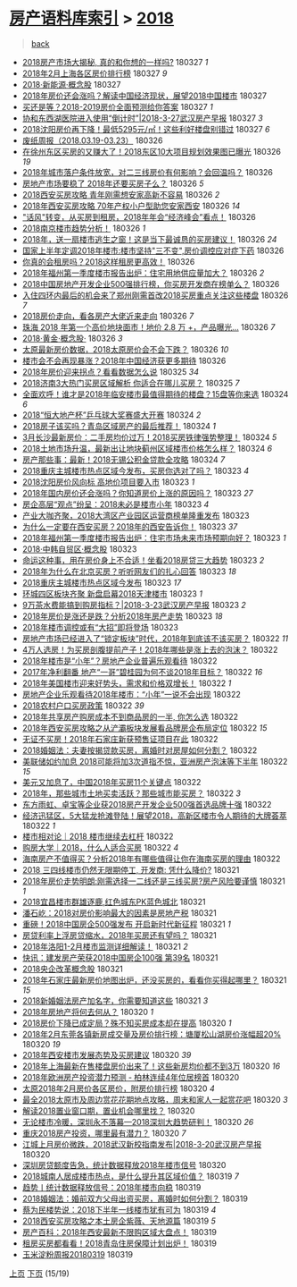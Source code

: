 [房产语料库索引](../../README.md)  > [2018](2018.md)
====
> [back](../README.md)

- [2018房产市场大揭秘, 真的和你想的一样吗?](http://jkwz.applinzi.com/ittc/7085100037833229328.html#2018%E6%88%BF%E4%BA%A7%E5%B8%82%E5%9C%BA%E5%A4%A7%E6%8F%AD%E7%A7%98%2C+%E7%9C%9F%E7%9A%84%E5%92%8C%E4%BD%A0%E6%83%B3%E7%9A%84%E4%B8%80%E6%A0%B7%E5%90%97%3F) 180327 *1* 
- [2018年2月上海各区房价排行榜](http://jkwz.applinzi.com/ittc/7085095012964762640.html#2018%E5%B9%B42%E6%9C%88%E4%B8%8A%E6%B5%B7%E5%90%84%E5%8C%BA%E6%88%BF%E4%BB%B7%E6%8E%92%E8%A1%8C%E6%A6%9C) 180327 *9* 
- [2018·新能源·概念股](http://jkwz.applinzi.com/ittc/7085090883425010694.html#2018%C2%B7%E6%96%B0%E8%83%BD%E6%BA%90%C2%B7%E6%A6%82%E5%BF%B5%E8%82%A1) 180327  
- [2018年房价还会涨吗？解读中国经济现状，展望2018中国楼市](http://jkwz.applinzi.com/ittc/7085084973659063307.html#2018%E5%B9%B4%E6%88%BF%E4%BB%B7%E8%BF%98%E4%BC%9A%E6%B6%A8%E5%90%97%EF%BC%9F%E8%A7%A3%E8%AF%BB%E4%B8%AD%E5%9B%BD%E7%BB%8F%E6%B5%8E%E7%8E%B0%E7%8A%B6%EF%BC%8C%E5%B1%95%E6%9C%9B2018%E4%B8%AD%E5%9B%BD%E6%A5%BC%E5%B8%82) 180327  
- [买还是等？2018-2019房价全面预测给你答案](http://jkwz.applinzi.com/ittc/7084747399073629190.html#%E4%B9%B0%E8%BF%98%E6%98%AF%E7%AD%89%EF%BC%9F2018-2019%E6%88%BF%E4%BB%B7%E5%85%A8%E9%9D%A2%E9%A2%84%E6%B5%8B%E7%BB%99%E4%BD%A0%E7%AD%94%E6%A1%88) 180327 *1* 
- [协和东西湖医院进入使用“倒计时”|2018-3-27武汉房产早报](http://jkwz.applinzi.com/ittc/7085064180615087114.html#%E5%8D%8F%E5%92%8C%E4%B8%9C%E8%A5%BF%E6%B9%96%E5%8C%BB%E9%99%A2%E8%BF%9B%E5%85%A5%E4%BD%BF%E7%94%A8%E2%80%9C%E5%80%92%E8%AE%A1%E6%97%B6%E2%80%9D%7C2018-3-27%E6%AD%A6%E6%B1%89%E6%88%BF%E4%BA%A7%E6%97%A9%E6%8A%A5) 180327 *3* 
- [2018沈阳房价再下降！最低5295元/㎡！这些利好楼盘别错过](http://jkwz.applinzi.com/ittc/7085055415828349963.html#2018%E6%B2%88%E9%98%B3%E6%88%BF%E4%BB%B7%E5%86%8D%E4%B8%8B%E9%99%8D%EF%BC%81%E6%9C%80%E4%BD%8E5295%E5%85%83%2F%E3%8E%A1%EF%BC%81%E8%BF%99%E4%BA%9B%E5%88%A9%E5%A5%BD%E6%A5%BC%E7%9B%98%E5%88%AB%E9%94%99%E8%BF%87) 180327 *6* 
- [废纸周报（2018.03.19-03.23）](http://jkwz.applinzi.com/ittc/7084931700222329863.html#%E5%BA%9F%E7%BA%B8%E5%91%A8%E6%8A%A5%EF%BC%882018.03.19-03.23%EF%BC%89) 180326  
- [在徐州东区买房的又赚大了！2018东区10大项目规划效果图已曝光](http://jkwz.applinzi.com/ittc/7084866935655498768.html#%E5%9C%A8%E5%BE%90%E5%B7%9E%E4%B8%9C%E5%8C%BA%E4%B9%B0%E6%88%BF%E7%9A%84%E5%8F%88%E8%B5%9A%E5%A4%A7%E4%BA%86%EF%BC%812018%E4%B8%9C%E5%8C%BA10%E5%A4%A7%E9%A1%B9%E7%9B%AE%E8%A7%84%E5%88%92%E6%95%88%E6%9E%9C%E5%9B%BE%E5%B7%B2%E6%9B%9D%E5%85%89) 180326 *19* 
- [2018年城市落户条件放宽，对二三线房价有何影响？会回温吗？](http://jkwz.applinzi.com/ittc/7084832408056890375.html#2018%E5%B9%B4%E5%9F%8E%E5%B8%82%E8%90%BD%E6%88%B7%E6%9D%A1%E4%BB%B6%E6%94%BE%E5%AE%BD%EF%BC%8C%E5%AF%B9%E4%BA%8C%E4%B8%89%E7%BA%BF%E6%88%BF%E4%BB%B7%E6%9C%89%E4%BD%95%E5%BD%B1%E5%93%8D%EF%BC%9F%E4%BC%9A%E5%9B%9E%E6%B8%A9%E5%90%97%EF%BC%9F) 180326  
- [房地产市场要稳了 2018年还要买房子么？](http://jkwz.applinzi.com/ittc/7084841181701997575.html#%E6%88%BF%E5%9C%B0%E4%BA%A7%E5%B8%82%E5%9C%BA%E8%A6%81%E7%A8%B3%E4%BA%86+2018%E5%B9%B4%E8%BF%98%E8%A6%81%E4%B9%B0%E6%88%BF%E5%AD%90%E4%B9%88%EF%BC%9F) 180326 *5* 
- [2018西安买房攻略 青年刚需想安家高新不容易](http://jkwz.applinzi.com/ittc/7084840736359187462.html#2018%E8%A5%BF%E5%AE%89%E4%B9%B0%E6%88%BF%E6%94%BB%E7%95%A5+%E9%9D%92%E5%B9%B4%E5%88%9A%E9%9C%80%E6%83%B3%E5%AE%89%E5%AE%B6%E9%AB%98%E6%96%B0%E4%B8%8D%E5%AE%B9%E6%98%93) 180326 *2* 
- [2018年西安买房攻略 70年产权小户型助您安家西安](http://jkwz.applinzi.com/ittc/7084837992848163850.html#2018%E5%B9%B4%E8%A5%BF%E5%AE%89%E4%B9%B0%E6%88%BF%E6%94%BB%E7%95%A5+70%E5%B9%B4%E4%BA%A7%E6%9D%83%E5%B0%8F%E6%88%B7%E5%9E%8B%E5%8A%A9%E6%82%A8%E5%AE%89%E5%AE%B6%E8%A5%BF%E5%AE%89) 180326 *14* 
- [&quot;话风&quot;转变，从买房到租房，2018年年会“经济峰会”看点！](http://jkwz.applinzi.com/ittc/7084834500603544583.html#%26quot%3B%E8%AF%9D%E9%A3%8E%26quot%3B%E8%BD%AC%E5%8F%98%EF%BC%8C%E4%BB%8E%E4%B9%B0%E6%88%BF%E5%88%B0%E7%A7%9F%E6%88%BF%EF%BC%8C2018%E5%B9%B4%E5%B9%B4%E4%BC%9A%E2%80%9C%E7%BB%8F%E6%B5%8E%E5%B3%B0%E4%BC%9A%E2%80%9D%E7%9C%8B%E7%82%B9%EF%BC%81) 180326  
- [2018南京楼市趋势分析！](http://jkwz.applinzi.com/ittc/7084833790679843856.html#2018%E5%8D%97%E4%BA%AC%E6%A5%BC%E5%B8%82%E8%B6%8B%E5%8A%BF%E5%88%86%E6%9E%90%EF%BC%81) 180326 *1* 
- [2018年，送一扇楼市逃生之窗！这是当下最诚恳的买房建议！](http://jkwz.applinzi.com/ittc/7084828099625878538.html#2018%E5%B9%B4%EF%BC%8C%E9%80%81%E4%B8%80%E6%89%87%E6%A5%BC%E5%B8%82%E9%80%83%E7%94%9F%E4%B9%8B%E7%AA%97%EF%BC%81%E8%BF%99%E6%98%AF%E5%BD%93%E4%B8%8B%E6%9C%80%E8%AF%9A%E6%81%B3%E7%9A%84%E4%B9%B0%E6%88%BF%E5%BB%BA%E8%AE%AE%EF%BC%81) 180326 *24* 
- [国家上半年定调2018年楼市:楼市坚持&quot;三不变&quot;,房价调控应对症下药](http://jkwz.applinzi.com/ittc/7084783233403454480.html#%E5%9B%BD%E5%AE%B6%E4%B8%8A%E5%8D%8A%E5%B9%B4%E5%AE%9A%E8%B0%832018%E5%B9%B4%E6%A5%BC%E5%B8%82%3A%E6%A5%BC%E5%B8%82%E5%9D%9A%E6%8C%81%26quot%3B%E4%B8%89%E4%B8%8D%E5%8F%98%26quot%3B%2C%E6%88%BF%E4%BB%B7%E8%B0%83%E6%8E%A7%E5%BA%94%E5%AF%B9%E7%97%87%E4%B8%8B%E8%8D%AF) 180326  
- [你真的会租房吗？2018这样租房更高效！](http://jkwz.applinzi.com/ittc/7084768581411931142.html#%E4%BD%A0%E7%9C%9F%E7%9A%84%E4%BC%9A%E7%A7%9F%E6%88%BF%E5%90%97%EF%BC%9F2018%E8%BF%99%E6%A0%B7%E7%A7%9F%E6%88%BF%E6%9B%B4%E9%AB%98%E6%95%88%EF%BC%81) 180326  
- [2018年福州第一季度楼市报告出炉：住宅用地供应量加大？](http://jkwz.applinzi.com/ittc/7084790285974635526.html#2018%E5%B9%B4%E7%A6%8F%E5%B7%9E%E7%AC%AC%E4%B8%80%E5%AD%A3%E5%BA%A6%E6%A5%BC%E5%B8%82%E6%8A%A5%E5%91%8A%E5%87%BA%E7%82%89%EF%BC%9A%E4%BD%8F%E5%AE%85%E7%94%A8%E5%9C%B0%E4%BE%9B%E5%BA%94%E9%87%8F%E5%8A%A0%E5%A4%A7%EF%BC%9F) 180326 *2* 
- [2018中国房地产开发企业500强排行榜，你买房开发商在榜单么？](http://jkwz.applinzi.com/ittc/7084789229152633866.html#2018%E4%B8%AD%E5%9B%BD%E6%88%BF%E5%9C%B0%E4%BA%A7%E5%BC%80%E5%8F%91%E4%BC%81%E4%B8%9A500%E5%BC%BA%E6%8E%92%E8%A1%8C%E6%A6%9C%EF%BC%8C%E4%BD%A0%E4%B9%B0%E6%88%BF%E5%BC%80%E5%8F%91%E5%95%86%E5%9C%A8%E6%A6%9C%E5%8D%95%E4%B9%88%EF%BC%9F) 180326  
- [入住四环内最后的机会来了郑州刚需首改2018买房重点关注这些楼盘](http://jkwz.applinzi.com/ittc/7084743590771426314.html#%E5%85%A5%E4%BD%8F%E5%9B%9B%E7%8E%AF%E5%86%85%E6%9C%80%E5%90%8E%E7%9A%84%E6%9C%BA%E4%BC%9A%E6%9D%A5%E4%BA%86%E9%83%91%E5%B7%9E%E5%88%9A%E9%9C%80%E9%A6%96%E6%94%B92018%E4%B9%B0%E6%88%BF%E9%87%8D%E7%82%B9%E5%85%B3%E6%B3%A8%E8%BF%99%E4%BA%9B%E6%A5%BC%E7%9B%98) 180326 *7* 
- [2018房价走向，看各房产大佬近来走向](http://jkwz.applinzi.com/ittc/7084737162056827910.html#2018%E6%88%BF%E4%BB%B7%E8%B5%B0%E5%90%91%EF%BC%8C%E7%9C%8B%E5%90%84%E6%88%BF%E4%BA%A7%E5%A4%A7%E4%BD%AC%E8%BF%91%E6%9D%A5%E8%B5%B0%E5%90%91) 180326 *7* 
- [珠海 2018 年第一个高价地块面市！地价 2.8 万 +，产品曝光…](http://jkwz.applinzi.com/ittc/7084719588967449616.html#%E7%8F%A0%E6%B5%B7+2018+%E5%B9%B4%E7%AC%AC%E4%B8%80%E4%B8%AA%E9%AB%98%E4%BB%B7%E5%9C%B0%E5%9D%97%E9%9D%A2%E5%B8%82%EF%BC%81%E5%9C%B0%E4%BB%B7+2.8+%E4%B8%87+%2B%EF%BC%8C%E4%BA%A7%E5%93%81%E6%9B%9D%E5%85%89%E2%80%A6) 180326 *7* 
- [2018·黄金·概念股·](http://jkwz.applinzi.com/ittc/7084707120908076048.html#2018%C2%B7%E9%BB%84%E9%87%91%C2%B7%E6%A6%82%E5%BF%B5%E8%82%A1%C2%B7) 180326 *3* 
- [太原最新房价数据，2018太原房价会不会下跌？](http://jkwz.applinzi.com/ittc/7084701502327489542.html#%E5%A4%AA%E5%8E%9F%E6%9C%80%E6%96%B0%E6%88%BF%E4%BB%B7%E6%95%B0%E6%8D%AE%EF%BC%8C2018%E5%A4%AA%E5%8E%9F%E6%88%BF%E4%BB%B7%E4%BC%9A%E4%B8%8D%E4%BC%9A%E4%B8%8B%E8%B7%8C%EF%BC%9F) 180326 *10* 
- [楼市会不会再现暴涨？2018年中国经济获更多期待](http://jkwz.applinzi.com/ittc/7084695630356415505.html#%E6%A5%BC%E5%B8%82%E4%BC%9A%E4%B8%8D%E4%BC%9A%E5%86%8D%E7%8E%B0%E6%9A%B4%E6%B6%A8%EF%BC%9F2018%E5%B9%B4%E4%B8%AD%E5%9B%BD%E7%BB%8F%E6%B5%8E%E8%8E%B7%E6%9B%B4%E5%A4%9A%E6%9C%9F%E5%BE%85) 180326  
- [2018年房价迎来拐点？看看数据怎么说](http://jkwz.applinzi.com/ittc/7084548633339102225.html#2018%E5%B9%B4%E6%88%BF%E4%BB%B7%E8%BF%8E%E6%9D%A5%E6%8B%90%E7%82%B9%EF%BC%9F%E7%9C%8B%E7%9C%8B%E6%95%B0%E6%8D%AE%E6%80%8E%E4%B9%88%E8%AF%B4) 180325 *34* 
- [2018济南3大热门买房区域解析 你适合在哪儿买房？](http://jkwz.applinzi.com/ittc/7084360272477422598.html#2018%E6%B5%8E%E5%8D%973%E5%A4%A7%E7%83%AD%E9%97%A8%E4%B9%B0%E6%88%BF%E5%8C%BA%E5%9F%9F%E8%A7%A3%E6%9E%90+%E4%BD%A0%E9%80%82%E5%90%88%E5%9C%A8%E5%93%AA%E5%84%BF%E4%B9%B0%E6%88%BF%EF%BC%9F) 180325 *7* 
- [全面欢呼！谁才是2018年临安楼市最值得期待的楼盘？15盘等你来选](http://jkwz.applinzi.com/ittc/7084183325168370695.html#%E5%85%A8%E9%9D%A2%E6%AC%A2%E5%91%BC%EF%BC%81%E8%B0%81%E6%89%8D%E6%98%AF2018%E5%B9%B4%E4%B8%B4%E5%AE%89%E6%A5%BC%E5%B8%82%E6%9C%80%E5%80%BC%E5%BE%97%E6%9C%9F%E5%BE%85%E7%9A%84%E6%A5%BC%E7%9B%98%EF%BC%9F15%E7%9B%98%E7%AD%89%E4%BD%A0%E6%9D%A5%E9%80%89) 180324 *6* 
- [2018“恒大地产杯”乒乓球大奖赛盛大开赛](http://jkwz.applinzi.com/ittc/7084015863609164811.html#2018%E2%80%9C%E6%81%92%E5%A4%A7%E5%9C%B0%E4%BA%A7%E6%9D%AF%E2%80%9D%E4%B9%92%E4%B9%93%E7%90%83%E5%A4%A7%E5%A5%96%E8%B5%9B%E7%9B%9B%E5%A4%A7%E5%BC%80%E8%B5%9B) 180324 *2* 
- [2018房子该买吗？青岛区域房产的最后推荐！](http://jkwz.applinzi.com/ittc/7083996591889581072.html#2018%E6%88%BF%E5%AD%90%E8%AF%A5%E4%B9%B0%E5%90%97%EF%BC%9F%E9%9D%92%E5%B2%9B%E5%8C%BA%E5%9F%9F%E6%88%BF%E4%BA%A7%E7%9A%84%E6%9C%80%E5%90%8E%E6%8E%A8%E8%8D%90%EF%BC%81) 180324 *1* 
- [3月长沙最新房价：二手房均价过万！2018买房铁律强势整理！](http://jkwz.applinzi.com/ittc/7083715793349248017.html#3%E6%9C%88%E9%95%BF%E6%B2%99%E6%9C%80%E6%96%B0%E6%88%BF%E4%BB%B7%EF%BC%9A%E4%BA%8C%E6%89%8B%E6%88%BF%E5%9D%87%E4%BB%B7%E8%BF%87%E4%B8%87%EF%BC%812018%E4%B9%B0%E6%88%BF%E9%93%81%E5%BE%8B%E5%BC%BA%E5%8A%BF%E6%95%B4%E7%90%86%EF%BC%81) 180324 *5* 
- [2018土地市场升温，最新出让地块蓟州区域楼市价格怎么样？](http://jkwz.applinzi.com/ittc/7083960958374642694.html#2018%E5%9C%9F%E5%9C%B0%E5%B8%82%E5%9C%BA%E5%8D%87%E6%B8%A9%EF%BC%8C%E6%9C%80%E6%96%B0%E5%87%BA%E8%AE%A9%E5%9C%B0%E5%9D%97%E8%93%9F%E5%B7%9E%E5%8C%BA%E5%9F%9F%E6%A5%BC%E5%B8%82%E4%BB%B7%E6%A0%BC%E6%80%8E%E4%B9%88%E6%A0%B7%EF%BC%9F) 180324 *6* 
- [房产那些事：最新！2018无锡公积金贷款全攻略](http://jkwz.applinzi.com/ittc/7083955876518167558.html#%E6%88%BF%E4%BA%A7%E9%82%A3%E4%BA%9B%E4%BA%8B%EF%BC%9A%E6%9C%80%E6%96%B0%EF%BC%812018%E6%97%A0%E9%94%A1%E5%85%AC%E7%A7%AF%E9%87%91%E8%B4%B7%E6%AC%BE%E5%85%A8%E6%94%BB%E7%95%A5) 180324 *7* 
- [2018重庆主城楼市热点区域今发布，买房你选对了吗？](http://jkwz.applinzi.com/ittc/7083713035829249040.html#2018%E9%87%8D%E5%BA%86%E4%B8%BB%E5%9F%8E%E6%A5%BC%E5%B8%82%E7%83%AD%E7%82%B9%E5%8C%BA%E5%9F%9F%E4%BB%8A%E5%8F%91%E5%B8%83%EF%BC%8C%E4%B9%B0%E6%88%BF%E4%BD%A0%E9%80%89%E5%AF%B9%E4%BA%86%E5%90%97%EF%BC%9F) 180323 *4* 
- [2018沈阳房价风向标 高地价项目要入市](http://jkwz.applinzi.com/ittc/7083699364927374346.html#2018%E6%B2%88%E9%98%B3%E6%88%BF%E4%BB%B7%E9%A3%8E%E5%90%91%E6%A0%87+%E9%AB%98%E5%9C%B0%E4%BB%B7%E9%A1%B9%E7%9B%AE%E8%A6%81%E5%85%A5%E5%B8%82) 180323 *1* 
- [2018年国内房价还会涨吗？你知道房价上涨的原因吗？](http://jkwz.applinzi.com/ittc/7083695604964525073.html#2018%E5%B9%B4%E5%9B%BD%E5%86%85%E6%88%BF%E4%BB%B7%E8%BF%98%E4%BC%9A%E6%B6%A8%E5%90%97%EF%BC%9F%E4%BD%A0%E7%9F%A5%E9%81%93%E6%88%BF%E4%BB%B7%E4%B8%8A%E6%B6%A8%E7%9A%84%E5%8E%9F%E5%9B%A0%E5%90%97%EF%BC%9F) 180323 *27* 
- [房企高层“观点”纷呈：2018未必是楼市小年](http://jkwz.applinzi.com/ittc/7083684033949336593.html#%E6%88%BF%E4%BC%81%E9%AB%98%E5%B1%82%E2%80%9C%E8%A7%82%E7%82%B9%E2%80%9D%E7%BA%B7%E5%91%88%EF%BC%9A2018%E6%9C%AA%E5%BF%85%E6%98%AF%E6%A5%BC%E5%B8%82%E5%B0%8F%E5%B9%B4) 180323 *4* 
- [产业大咖齐聚，2018大湾区产业园区运营商榜单隆重发布](http://jkwz.applinzi.com/ittc/7083680822093939722.html#%E4%BA%A7%E4%B8%9A%E5%A4%A7%E5%92%96%E9%BD%90%E8%81%9A%EF%BC%8C2018%E5%A4%A7%E6%B9%BE%E5%8C%BA%E4%BA%A7%E4%B8%9A%E5%9B%AD%E5%8C%BA%E8%BF%90%E8%90%A5%E5%95%86%E6%A6%9C%E5%8D%95%E9%9A%86%E9%87%8D%E5%8F%91%E5%B8%83) 180323  
- [为什么一定要在西安买房？2018年的西安告诉你！](http://jkwz.applinzi.com/ittc/7083678942777312266.html#%E4%B8%BA%E4%BB%80%E4%B9%88%E4%B8%80%E5%AE%9A%E8%A6%81%E5%9C%A8%E8%A5%BF%E5%AE%89%E4%B9%B0%E6%88%BF%EF%BC%9F2018%E5%B9%B4%E7%9A%84%E8%A5%BF%E5%AE%89%E5%91%8A%E8%AF%89%E4%BD%A0%EF%BC%81) 180323 *37* 
- [2018年福州第一季度楼市报告出炉：住宅市场未来市场预期向好？](http://jkwz.applinzi.com/ittc/7083652940026086417.html#2018%E5%B9%B4%E7%A6%8F%E5%B7%9E%E7%AC%AC%E4%B8%80%E5%AD%A3%E5%BA%A6%E6%A5%BC%E5%B8%82%E6%8A%A5%E5%91%8A%E5%87%BA%E7%82%89%EF%BC%9A%E4%BD%8F%E5%AE%85%E5%B8%82%E5%9C%BA%E6%9C%AA%E6%9D%A5%E5%B8%82%E5%9C%BA%E9%A2%84%E6%9C%9F%E5%90%91%E5%A5%BD%EF%BC%9F) 180323 *1* 
- [2018·中韩自贸区·概念股](http://jkwz.applinzi.com/ittc/7083639422639932433.html#2018%C2%B7%E4%B8%AD%E9%9F%A9%E8%87%AA%E8%B4%B8%E5%8C%BA%C2%B7%E6%A6%82%E5%BF%B5%E8%82%A1) 180323  
- [命运这种事，用在房价身上不合适！坐看2018房贷三大趋势](http://jkwz.applinzi.com/ittc/7083634218485941258.html#%E5%91%BD%E8%BF%90%E8%BF%99%E7%A7%8D%E4%BA%8B%EF%BC%8C%E7%94%A8%E5%9C%A8%E6%88%BF%E4%BB%B7%E8%BA%AB%E4%B8%8A%E4%B8%8D%E5%90%88%E9%80%82%EF%BC%81%E5%9D%90%E7%9C%8B2018%E6%88%BF%E8%B4%B7%E4%B8%89%E5%A4%A7%E8%B6%8B%E5%8A%BF) 180323 *2* 
- [2018年为什么在北京买房？听听网友们的扎心回答](http://jkwz.applinzi.com/ittc/7083628139622433802.html#2018%E5%B9%B4%E4%B8%BA%E4%BB%80%E4%B9%88%E5%9C%A8%E5%8C%97%E4%BA%AC%E4%B9%B0%E6%88%BF%EF%BC%9F%E5%90%AC%E5%90%AC%E7%BD%91%E5%8F%8B%E4%BB%AC%E7%9A%84%E6%89%8E%E5%BF%83%E5%9B%9E%E7%AD%94) 180323 *18* 
- [2018重庆主城楼市热点区域今发布](http://jkwz.applinzi.com/ittc/7083596803067085841.html#2018%E9%87%8D%E5%BA%86%E4%B8%BB%E5%9F%8E%E6%A5%BC%E5%B8%82%E7%83%AD%E7%82%B9%E5%8C%BA%E5%9F%9F%E4%BB%8A%E5%8F%91%E5%B8%83) 180323 *17* 
- [环城四区板块齐聚 新盘启幕2018天津楼市](http://jkwz.applinzi.com/ittc/7083582167777281031.html#%E7%8E%AF%E5%9F%8E%E5%9B%9B%E5%8C%BA%E6%9D%BF%E5%9D%97%E9%BD%90%E8%81%9A+%E6%96%B0%E7%9B%98%E5%90%AF%E5%B9%952018%E5%A4%A9%E6%B4%A5%E6%A5%BC%E5%B8%82) 180323 *1* 
- [9万茶水费能搞到购房指标？|2018-3-23武汉房产早报](http://jkwz.applinzi.com/ittc/7083581524975027207.html#9%E4%B8%87%E8%8C%B6%E6%B0%B4%E8%B4%B9%E8%83%BD%E6%90%9E%E5%88%B0%E8%B4%AD%E6%88%BF%E6%8C%87%E6%A0%87%EF%BC%9F%7C2018-3-23%E6%AD%A6%E6%B1%89%E6%88%BF%E4%BA%A7%E6%97%A9%E6%8A%A5) 180323 *2* 
- [2018年房价是涨还是跌？分析2018年房产走势](http://jkwz.applinzi.com/ittc/7083438263941727249.html#2018%E5%B9%B4%E6%88%BF%E4%BB%B7%E6%98%AF%E6%B6%A8%E8%BF%98%E6%98%AF%E8%B7%8C%EF%BC%9F%E5%88%86%E6%9E%902018%E5%B9%B4%E6%88%BF%E4%BA%A7%E8%B5%B0%E5%8A%BF) 180323 *18* 
- [2018年楼市调控或有“大招”即将登场](http://jkwz.applinzi.com/ittc/7083467080773141521.html#2018%E5%B9%B4%E6%A5%BC%E5%B8%82%E8%B0%83%E6%8E%A7%E6%88%96%E6%9C%89%E2%80%9C%E5%A4%A7%E6%8B%9B%E2%80%9D%E5%8D%B3%E5%B0%86%E7%99%BB%E5%9C%BA) 180323  
- [房地产市场已经进入了“锁定板块”时代，2018年到底该不该买房？](http://jkwz.applinzi.com/ittc/7083429880677270544.html#%E6%88%BF%E5%9C%B0%E4%BA%A7%E5%B8%82%E5%9C%BA%E5%B7%B2%E7%BB%8F%E8%BF%9B%E5%85%A5%E4%BA%86%E2%80%9C%E9%94%81%E5%AE%9A%E6%9D%BF%E5%9D%97%E2%80%9D%E6%97%B6%E4%BB%A3%EF%BC%8C2018%E5%B9%B4%E5%88%B0%E5%BA%95%E8%AF%A5%E4%B8%8D%E8%AF%A5%E4%B9%B0%E6%88%BF%EF%BC%9F) 180322 *11* 
- [4万人选房！为买房剖腹提前产子！2018年哪些是涨上去的泡沫？](http://jkwz.applinzi.com/ittc/7083422985606398992.html#4%E4%B8%87%E4%BA%BA%E9%80%89%E6%88%BF%EF%BC%81%E4%B8%BA%E4%B9%B0%E6%88%BF%E5%89%96%E8%85%B9%E6%8F%90%E5%89%8D%E4%BA%A7%E5%AD%90%EF%BC%812018%E5%B9%B4%E5%93%AA%E4%BA%9B%E6%98%AF%E6%B6%A8%E4%B8%8A%E5%8E%BB%E7%9A%84%E6%B3%A1%E6%B2%AB%EF%BC%9F) 180322  
- [2018年楼市是“小年”？房地产企业普遍乐观看待](http://jkwz.applinzi.com/ittc/7083416629583283206.html#2018%E5%B9%B4%E6%A5%BC%E5%B8%82%E6%98%AF%E2%80%9C%E5%B0%8F%E5%B9%B4%E2%80%9D%EF%BC%9F%E6%88%BF%E5%9C%B0%E4%BA%A7%E4%BC%81%E4%B8%9A%E6%99%AE%E9%81%8D%E4%B9%90%E8%A7%82%E7%9C%8B%E5%BE%85) 180322  
- [2017年净利翻番  地产“一哥”碧桂园为何不谈2018年目标？](http://jkwz.applinzi.com/ittc/7083389633490846737.html#2017%E5%B9%B4%E5%87%80%E5%88%A9%E7%BF%BB%E7%95%AA++%E5%9C%B0%E4%BA%A7%E2%80%9C%E4%B8%80%E5%93%A5%E2%80%9D%E7%A2%A7%E6%A1%82%E5%9B%AD%E4%B8%BA%E4%BD%95%E4%B8%8D%E8%B0%882018%E5%B9%B4%E7%9B%AE%E6%A0%87%EF%BC%9F) 180322 *16* 
- [2018年美国楼市迎来好势头，需求和价格双增长！](http://jkwz.applinzi.com/ittc/7083370376094811153.html#2018%E5%B9%B4%E7%BE%8E%E5%9B%BD%E6%A5%BC%E5%B8%82%E8%BF%8E%E6%9D%A5%E5%A5%BD%E5%8A%BF%E5%A4%B4%EF%BC%8C%E9%9C%80%E6%B1%82%E5%92%8C%E4%BB%B7%E6%A0%BC%E5%8F%8C%E5%A2%9E%E9%95%BF%EF%BC%81) 180322 *1* 
- [房地产企业乐观看待2018年楼市：“小年”一说不会出现](http://jkwz.applinzi.com/ittc/7083351399826195466.html#%E6%88%BF%E5%9C%B0%E4%BA%A7%E4%BC%81%E4%B8%9A%E4%B9%90%E8%A7%82%E7%9C%8B%E5%BE%852018%E5%B9%B4%E6%A5%BC%E5%B8%82%EF%BC%9A%E2%80%9C%E5%B0%8F%E5%B9%B4%E2%80%9D%E4%B8%80%E8%AF%B4%E4%B8%8D%E4%BC%9A%E5%87%BA%E7%8E%B0) 180322  
- [2018农村户口买房政策](http://jkwz.applinzi.com/ittc/7083345339212104710.html#2018%E5%86%9C%E6%9D%91%E6%88%B7%E5%8F%A3%E4%B9%B0%E6%88%BF%E6%94%BF%E7%AD%96) 180322 *39* 
- [2018年共享房产购房成本不到商品房的一半, 你怎么选](http://jkwz.applinzi.com/ittc/7083319707195409424.html#2018%E5%B9%B4%E5%85%B1%E4%BA%AB%E6%88%BF%E4%BA%A7%E8%B4%AD%E6%88%BF%E6%88%90%E6%9C%AC%E4%B8%8D%E5%88%B0%E5%95%86%E5%93%81%E6%88%BF%E7%9A%84%E4%B8%80%E5%8D%8A%2C+%E4%BD%A0%E6%80%8E%E4%B9%88%E9%80%89) 180322  
- [2018年西安买房攻略之从浐灞板块发展看品牌房企布局定位](http://jkwz.applinzi.com/ittc/7083300947436766224.html#2018%E5%B9%B4%E8%A5%BF%E5%AE%89%E4%B9%B0%E6%88%BF%E6%94%BB%E7%95%A5%E4%B9%8B%E4%BB%8E%E6%B5%90%E7%81%9E%E6%9D%BF%E5%9D%97%E5%8F%91%E5%B1%95%E7%9C%8B%E5%93%81%E7%89%8C%E6%88%BF%E4%BC%81%E5%B8%83%E5%B1%80%E5%AE%9A%E4%BD%8D) 180322 *15* 
- [无证不买房！2018年石家庄新获预售证项目在此](http://jkwz.applinzi.com/ittc/7083289881654854662.html#%E6%97%A0%E8%AF%81%E4%B8%8D%E4%B9%B0%E6%88%BF%EF%BC%812018%E5%B9%B4%E7%9F%B3%E5%AE%B6%E5%BA%84%E6%96%B0%E8%8E%B7%E9%A2%84%E5%94%AE%E8%AF%81%E9%A1%B9%E7%9B%AE%E5%9C%A8%E6%AD%A4) 180322  
- [2018婚姻法：夫妻按揭贷款买房，离婚时对房屋如何分割？](http://jkwz.applinzi.com/ittc/7083271521483375623.html#2018%E5%A9%9A%E5%A7%BB%E6%B3%95%EF%BC%9A%E5%A4%AB%E5%A6%BB%E6%8C%89%E6%8F%AD%E8%B4%B7%E6%AC%BE%E4%B9%B0%E6%88%BF%EF%BC%8C%E7%A6%BB%E5%A9%9A%E6%97%B6%E5%AF%B9%E6%88%BF%E5%B1%8B%E5%A6%82%E4%BD%95%E5%88%86%E5%89%B2%EF%BC%9F) 180322  
- [美联储如约加息 2018可能将加3次道指不惊，亚洲房产泡沫等下半年](http://jkwz.applinzi.com/ittc/7083255570713019403.html#%E7%BE%8E%E8%81%94%E5%82%A8%E5%A6%82%E7%BA%A6%E5%8A%A0%E6%81%AF+2018%E5%8F%AF%E8%83%BD%E5%B0%86%E5%8A%A03%E6%AC%A1%E9%81%93%E6%8C%87%E4%B8%8D%E6%83%8A%EF%BC%8C%E4%BA%9A%E6%B4%B2%E6%88%BF%E4%BA%A7%E6%B3%A1%E6%B2%AB%E7%AD%89%E4%B8%8B%E5%8D%8A%E5%B9%B4) 180322 *15* 
- [美元又加息了，中国2018年买房11个关键点](http://jkwz.applinzi.com/ittc/7083240440205935626.html#%E7%BE%8E%E5%85%83%E5%8F%88%E5%8A%A0%E6%81%AF%E4%BA%86%EF%BC%8C%E4%B8%AD%E5%9B%BD2018%E5%B9%B4%E4%B9%B0%E6%88%BF11%E4%B8%AA%E5%85%B3%E9%94%AE%E7%82%B9) 180322  
- [2018年，那些城市土地买卖活跃？那些城市能买房？](http://jkwz.applinzi.com/ittc/7083228807425426449.html#2018%E5%B9%B4%EF%BC%8C%E9%82%A3%E4%BA%9B%E5%9F%8E%E5%B8%82%E5%9C%9F%E5%9C%B0%E4%B9%B0%E5%8D%96%E6%B4%BB%E8%B7%83%EF%BC%9F%E9%82%A3%E4%BA%9B%E5%9F%8E%E5%B8%82%E8%83%BD%E4%B9%B0%E6%88%BF%EF%BC%9F) 180322 *3* 
- [东方雨虹、卓宝等企业获2018房产开发企业500强首选品牌十强](http://jkwz.applinzi.com/ittc/7083213907147883536.html#%E4%B8%9C%E6%96%B9%E9%9B%A8%E8%99%B9%E3%80%81%E5%8D%93%E5%AE%9D%E7%AD%89%E4%BC%81%E4%B8%9A%E8%8E%B72018%E6%88%BF%E4%BA%A7%E5%BC%80%E5%8F%91%E4%BC%81%E4%B8%9A500%E5%BC%BA%E9%A6%96%E9%80%89%E5%93%81%E7%89%8C%E5%8D%81%E5%BC%BA) 180322  
- [经济迅猛区，5大猛龙抢滩登陆！展望2018，高新区楼市令人期待的大牌荟萃](http://jkwz.applinzi.com/ittc/7083212802317878278.html#%E7%BB%8F%E6%B5%8E%E8%BF%85%E7%8C%9B%E5%8C%BA%EF%BC%8C5%E5%A4%A7%E7%8C%9B%E9%BE%99%E6%8A%A2%E6%BB%A9%E7%99%BB%E9%99%86%EF%BC%81%E5%B1%95%E6%9C%9B2018%EF%BC%8C%E9%AB%98%E6%96%B0%E5%8C%BA%E6%A5%BC%E5%B8%82%E4%BB%A4%E4%BA%BA%E6%9C%9F%E5%BE%85%E7%9A%84%E5%A4%A7%E7%89%8C%E8%8D%9F%E8%90%83) 180322 *1* 
- [楼市相对论｜2018 楼市继续去杠杆](http://jkwz.applinzi.com/ittc/7083181903261991946.html#%E6%A5%BC%E5%B8%82%E7%9B%B8%E5%AF%B9%E8%AE%BA%EF%BD%9C2018+%E6%A5%BC%E5%B8%82%E7%BB%A7%E7%BB%AD%E5%8E%BB%E6%9D%A0%E6%9D%86) 180322  
- [购房大学｜2018，什么人适合买房](http://jkwz.applinzi.com/ittc/7083132704935904272.html#%E8%B4%AD%E6%88%BF%E5%A4%A7%E5%AD%A6%EF%BD%9C2018%EF%BC%8C%E4%BB%80%E4%B9%88%E4%BA%BA%E9%80%82%E5%90%88%E4%B9%B0%E6%88%BF) 180322 *4* 
- [海南房产不值得买？分析2018年有哪些值得让你在海南买房的理由](http://jkwz.applinzi.com/ittc/7083065289443116042.html#%E6%B5%B7%E5%8D%97%E6%88%BF%E4%BA%A7%E4%B8%8D%E5%80%BC%E5%BE%97%E4%B9%B0%EF%BC%9F%E5%88%86%E6%9E%902018%E5%B9%B4%E6%9C%89%E5%93%AA%E4%BA%9B%E5%80%BC%E5%BE%97%E8%AE%A9%E4%BD%A0%E5%9C%A8%E6%B5%B7%E5%8D%97%E4%B9%B0%E6%88%BF%E7%9A%84%E7%90%86%E7%94%B1) 180322  
- [2018 三四线楼市仍然无限期停工, 开发商: 凭什么降价?](http://jkwz.applinzi.com/ittc/7083061533301277703.html#2018+%E4%B8%89%E5%9B%9B%E7%BA%BF%E6%A5%BC%E5%B8%82%E4%BB%8D%E7%84%B6%E6%97%A0%E9%99%90%E6%9C%9F%E5%81%9C%E5%B7%A5%2C+%E5%BC%80%E5%8F%91%E5%95%86%3A+%E5%87%AD%E4%BB%80%E4%B9%88%E9%99%8D%E4%BB%B7%3F) 180321  
- [2018年房价走势明朗:刚需选择一二线还是三线买房?房产风险要谨慎](http://jkwz.applinzi.com/ittc/7082961929754903559.html#2018%E5%B9%B4%E6%88%BF%E4%BB%B7%E8%B5%B0%E5%8A%BF%E6%98%8E%E6%9C%97%3A%E5%88%9A%E9%9C%80%E9%80%89%E6%8B%A9%E4%B8%80%E4%BA%8C%E7%BA%BF%E8%BF%98%E6%98%AF%E4%B8%89%E7%BA%BF%E4%B9%B0%E6%88%BF%3F%E6%88%BF%E4%BA%A7%E9%A3%8E%E9%99%A9%E8%A6%81%E8%B0%A8%E6%85%8E) 180321 *1* 
- [2018宜昌楼市群雄逐鹿,红色城东PK蓝色城北](http://jkwz.applinzi.com/ittc/7082973946364560401.html#2018%E5%AE%9C%E6%98%8C%E6%A5%BC%E5%B8%82%E7%BE%A4%E9%9B%84%E9%80%90%E9%B9%BF%2C%E7%BA%A2%E8%89%B2%E5%9F%8E%E4%B8%9CPK%E8%93%9D%E8%89%B2%E5%9F%8E%E5%8C%97) 180321  
- [潘石屹：2018对房价影响最大的因素是房地产税](http://jkwz.applinzi.com/ittc/7082963807687410705.html#%E6%BD%98%E7%9F%B3%E5%B1%B9%EF%BC%9A2018%E5%AF%B9%E6%88%BF%E4%BB%B7%E5%BD%B1%E5%93%8D%E6%9C%80%E5%A4%A7%E7%9A%84%E5%9B%A0%E7%B4%A0%E6%98%AF%E6%88%BF%E5%9C%B0%E4%BA%A7%E7%A8%8E) 180321  
- [重磅！2018中国房企500强发布 开启新时代新征程](http://jkwz.applinzi.com/ittc/7082937088402261003.html#%E9%87%8D%E7%A3%85%EF%BC%812018%E4%B8%AD%E5%9B%BD%E6%88%BF%E4%BC%81500%E5%BC%BA%E5%8F%91%E5%B8%83+%E5%BC%80%E5%90%AF%E6%96%B0%E6%97%B6%E4%BB%A3%E6%96%B0%E5%BE%81%E7%A8%8B) 180321 *1* 
- [房贷利率上浮房贷缩水，2018年买房还有望吗？](http://jkwz.applinzi.com/ittc/7082907752261485584.html#%E6%88%BF%E8%B4%B7%E5%88%A9%E7%8E%87%E4%B8%8A%E6%B5%AE%E6%88%BF%E8%B4%B7%E7%BC%A9%E6%B0%B4%EF%BC%8C2018%E5%B9%B4%E4%B9%B0%E6%88%BF%E8%BF%98%E6%9C%89%E6%9C%9B%E5%90%97%EF%BC%9F) 180321  
- [2018年洛阳1-2月楼市监测详细解读！](http://jkwz.applinzi.com/ittc/7082882187416568842.html#2018%E5%B9%B4%E6%B4%9B%E9%98%B31-2%E6%9C%88%E6%A5%BC%E5%B8%82%E7%9B%91%E6%B5%8B%E8%AF%A6%E7%BB%86%E8%A7%A3%E8%AF%BB%EF%BC%81) 180321 *2* 
- [快讯：建发房产荣获2018中国房企100强 第39名](http://jkwz.applinzi.com/ittc/7082893885938598918.html#%E5%BF%AB%E8%AE%AF%EF%BC%9A%E5%BB%BA%E5%8F%91%E6%88%BF%E4%BA%A7%E8%8D%A3%E8%8E%B72018%E4%B8%AD%E5%9B%BD%E6%88%BF%E4%BC%81100%E5%BC%BA+%E7%AC%AC39%E5%90%8D) 180321  
- [2018央企改革概念股](http://jkwz.applinzi.com/ittc/7082886448460334086.html#2018%E5%A4%AE%E4%BC%81%E6%94%B9%E9%9D%A9%E6%A6%82%E5%BF%B5%E8%82%A1) 180321  
- [2018年石家庄最新房价地图出炉，还没买房的，看看你买得起哪里？](http://jkwz.applinzi.com/ittc/7082866276999627792.html#2018%E5%B9%B4%E7%9F%B3%E5%AE%B6%E5%BA%84%E6%9C%80%E6%96%B0%E6%88%BF%E4%BB%B7%E5%9C%B0%E5%9B%BE%E5%87%BA%E7%82%89%EF%BC%8C%E8%BF%98%E6%B2%A1%E4%B9%B0%E6%88%BF%E7%9A%84%EF%BC%8C%E7%9C%8B%E7%9C%8B%E4%BD%A0%E4%B9%B0%E5%BE%97%E8%B5%B7%E5%93%AA%E9%87%8C%EF%BC%9F) 180321 *15* 
- [2018新婚姻法房产加名字，你需要知道这些](http://jkwz.applinzi.com/ittc/7082848655650587658.html#2018%E6%96%B0%E5%A9%9A%E5%A7%BB%E6%B3%95%E6%88%BF%E4%BA%A7%E5%8A%A0%E5%90%8D%E5%AD%97%EF%BC%8C%E4%BD%A0%E9%9C%80%E8%A6%81%E7%9F%A5%E9%81%93%E8%BF%99%E4%BA%9B) 180321 *3* 
- [2018年房地产将何去何从？](http://jkwz.applinzi.com/ittc/7082644012760826891.html#2018%E5%B9%B4%E6%88%BF%E5%9C%B0%E4%BA%A7%E5%B0%86%E4%BD%95%E5%8E%BB%E4%BD%95%E4%BB%8E%EF%BC%9F) 180320 *1* 
- [2018房价下降已成定局？殊不知买房成本却在提高](http://jkwz.applinzi.com/ittc/7082638604881101831.html#2018%E6%88%BF%E4%BB%B7%E4%B8%8B%E9%99%8D%E5%B7%B2%E6%88%90%E5%AE%9A%E5%B1%80%EF%BC%9F%E6%AE%8A%E4%B8%8D%E7%9F%A5%E4%B9%B0%E6%88%BF%E6%88%90%E6%9C%AC%E5%8D%B4%E5%9C%A8%E6%8F%90%E9%AB%98) 180320 *1* 
- [2018年2月东莞各镇新房成交量及房价排行榜：塘厦松山湖房价涨幅超20%](http://jkwz.applinzi.com/ittc/7082586408189690886.html#2018%E5%B9%B42%E6%9C%88%E4%B8%9C%E8%8E%9E%E5%90%84%E9%95%87%E6%96%B0%E6%88%BF%E6%88%90%E4%BA%A4%E9%87%8F%E5%8F%8A%E6%88%BF%E4%BB%B7%E6%8E%92%E8%A1%8C%E6%A6%9C%EF%BC%9A%E5%A1%98%E5%8E%A6%E6%9D%BE%E5%B1%B1%E6%B9%96%E6%88%BF%E4%BB%B7%E6%B6%A8%E5%B9%85%E8%B6%8520%25) 180320 *19* 
- [2018年西安楼市发展态势及买房建议](http://jkwz.applinzi.com/ittc/7082582897049732106.html#2018%E5%B9%B4%E8%A5%BF%E5%AE%89%E6%A5%BC%E5%B8%82%E5%8F%91%E5%B1%95%E6%80%81%E5%8A%BF%E5%8F%8A%E4%B9%B0%E6%88%BF%E5%BB%BA%E8%AE%AE) 180320 *39* 
- [2018年上海最新在售楼盘房价出来了！这些新房均价都不到3万](http://jkwz.applinzi.com/ittc/7082577876421706758.html#2018%E5%B9%B4%E4%B8%8A%E6%B5%B7%E6%9C%80%E6%96%B0%E5%9C%A8%E5%94%AE%E6%A5%BC%E7%9B%98%E6%88%BF%E4%BB%B7%E5%87%BA%E6%9D%A5%E4%BA%86%EF%BC%81%E8%BF%99%E4%BA%9B%E6%96%B0%E6%88%BF%E5%9D%87%E4%BB%B7%E9%83%BD%E4%B8%8D%E5%88%B03%E4%B8%87) 180320 *16* 
- [2018年欧洲房产投资潜力预测 - 柏林连续4年位居榜首](http://jkwz.applinzi.com/ittc/7082557748070056967.html#2018%E5%B9%B4%E6%AC%A7%E6%B4%B2%E6%88%BF%E4%BA%A7%E6%8A%95%E8%B5%84%E6%BD%9C%E5%8A%9B%E9%A2%84%E6%B5%8B+-+%E6%9F%8F%E6%9E%97%E8%BF%9E%E7%BB%AD4%E5%B9%B4%E4%BD%8D%E5%B1%85%E6%A6%9C%E9%A6%96) 180320  
- [太原2018年2月房价各区房价，附房价排行榜](http://jkwz.applinzi.com/ittc/7082200422771328017.html#%E5%A4%AA%E5%8E%9F2018%E5%B9%B42%E6%9C%88%E6%88%BF%E4%BB%B7%E5%90%84%E5%8C%BA%E6%88%BF%E4%BB%B7%EF%BC%8C%E9%99%84%E6%88%BF%E4%BB%B7%E6%8E%92%E8%A1%8C%E6%A6%9C) 180320 *4* 
- [最全2018太原市及周边赏花花期地点攻略，周末和家人一起赏花吧](http://jkwz.applinzi.com/ittc/7082502160837510151.html#%E6%9C%80%E5%85%A82018%E5%A4%AA%E5%8E%9F%E5%B8%82%E5%8F%8A%E5%91%A8%E8%BE%B9%E8%B5%8F%E8%8A%B1%E8%8A%B1%E6%9C%9F%E5%9C%B0%E7%82%B9%E6%94%BB%E7%95%A5%EF%BC%8C%E5%91%A8%E6%9C%AB%E5%92%8C%E5%AE%B6%E4%BA%BA%E4%B8%80%E8%B5%B7%E8%B5%8F%E8%8A%B1%E5%90%A7) 180320 *3* 
- [解读2018置业窗口期，置业机会哪里找？](http://jkwz.applinzi.com/ittc/7082497950620320779.html#%E8%A7%A3%E8%AF%BB2018%E7%BD%AE%E4%B8%9A%E7%AA%97%E5%8F%A3%E6%9C%9F%EF%BC%8C%E7%BD%AE%E4%B8%9A%E6%9C%BA%E4%BC%9A%E5%93%AA%E9%87%8C%E6%89%BE%EF%BC%9F) 180320  
- [无论楼市冷暖，深圳永不落幕—2018深圳大趋势研判！](http://jkwz.applinzi.com/ittc/7082490882572157968.html#%E6%97%A0%E8%AE%BA%E6%A5%BC%E5%B8%82%E5%86%B7%E6%9A%96%EF%BC%8C%E6%B7%B1%E5%9C%B3%E6%B0%B8%E4%B8%8D%E8%90%BD%E5%B9%95%E2%80%942018%E6%B7%B1%E5%9C%B3%E5%A4%A7%E8%B6%8B%E5%8A%BF%E7%A0%94%E5%88%A4%EF%BC%81) 180320 *26* 
- [重庆2018房产投资，哪里最有潜力？](http://jkwz.applinzi.com/ittc/7082490241510540298.html#%E9%87%8D%E5%BA%862018%E6%88%BF%E4%BA%A7%E6%8A%95%E8%B5%84%EF%BC%8C%E5%93%AA%E9%87%8C%E6%9C%80%E6%9C%89%E6%BD%9C%E5%8A%9B%EF%BC%9F) 180320 *7* 
- [江城上月房价微跌，2018武汉新校指南发布|2018-3-20武汉房产早报](http://jkwz.applinzi.com/ittc/7082468862056727562.html#%E6%B1%9F%E5%9F%8E%E4%B8%8A%E6%9C%88%E6%88%BF%E4%BB%B7%E5%BE%AE%E8%B7%8C%EF%BC%8C2018%E6%AD%A6%E6%B1%89%E6%96%B0%E6%A0%A1%E6%8C%87%E5%8D%97%E5%8F%91%E5%B8%83%7C2018-3-20%E6%AD%A6%E6%B1%89%E6%88%BF%E4%BA%A7%E6%97%A9%E6%8A%A5) 180320  
- [深圳房贷额度告急，统计数据释放2018年楼市信号](http://jkwz.applinzi.com/ittc/7082422320717366288.html#%E6%B7%B1%E5%9C%B3%E6%88%BF%E8%B4%B7%E9%A2%9D%E5%BA%A6%E5%91%8A%E6%80%A5%EF%BC%8C%E7%BB%9F%E8%AE%A1%E6%95%B0%E6%8D%AE%E9%87%8A%E6%94%BE2018%E5%B9%B4%E6%A5%BC%E5%B8%82%E4%BF%A1%E5%8F%B7) 180320  
- [2018城南人居成楼市热点，是什么提升其区域价值？](http://jkwz.applinzi.com/ittc/7082247524264182791.html#2018%E5%9F%8E%E5%8D%97%E4%BA%BA%E5%B1%85%E6%88%90%E6%A5%BC%E5%B8%82%E7%83%AD%E7%82%B9%EF%BC%8C%E6%98%AF%E4%BB%80%E4%B9%88%E6%8F%90%E5%8D%87%E5%85%B6%E5%8C%BA%E5%9F%9F%E4%BB%B7%E5%80%BC%EF%BC%9F) 180319 *7* 
- [趋势丨统计数据释放信号：2018年楼市向稳](http://jkwz.applinzi.com/ittc/7082242332663743495.html#%E8%B6%8B%E5%8A%BF%E4%B8%A8%E7%BB%9F%E8%AE%A1%E6%95%B0%E6%8D%AE%E9%87%8A%E6%94%BE%E4%BF%A1%E5%8F%B7%EF%BC%9A2018%E5%B9%B4%E6%A5%BC%E5%B8%82%E5%90%91%E7%A8%B3) 180319  
- [2018婚姻法：婚前双方父母出资买房，离婚时如何分割？](http://jkwz.applinzi.com/ittc/7082178936211768326.html#2018%E5%A9%9A%E5%A7%BB%E6%B3%95%EF%BC%9A%E5%A9%9A%E5%89%8D%E5%8F%8C%E6%96%B9%E7%88%B6%E6%AF%8D%E5%87%BA%E8%B5%84%E4%B9%B0%E6%88%BF%EF%BC%8C%E7%A6%BB%E5%A9%9A%E6%97%B6%E5%A6%82%E4%BD%95%E5%88%86%E5%89%B2%EF%BC%9F) 180319  
- [蔡为民楼势说：2018下半年一线楼市犹有可为](http://jkwz.applinzi.com/ittc/7082223905341441030.html#%E8%94%A1%E4%B8%BA%E6%B0%91%E6%A5%BC%E5%8A%BF%E8%AF%B4%EF%BC%9A2018%E4%B8%8B%E5%8D%8A%E5%B9%B4%E4%B8%80%E7%BA%BF%E6%A5%BC%E5%B8%82%E7%8A%B9%E6%9C%89%E5%8F%AF%E4%B8%BA) 180319 *4* 
- [2018西安买房攻略之本土房企紫薇、天地源篇](http://jkwz.applinzi.com/ittc/7082216847162475536.html#2018%E8%A5%BF%E5%AE%89%E4%B9%B0%E6%88%BF%E6%94%BB%E7%95%A5%E4%B9%8B%E6%9C%AC%E5%9C%9F%E6%88%BF%E4%BC%81%E7%B4%AB%E8%96%87%E3%80%81%E5%A4%A9%E5%9C%B0%E6%BA%90%E7%AF%87) 180319 *5* 
- [房产百科：2018年西安最新不限购区域大盘点！](http://jkwz.applinzi.com/ittc/7082215146611278855.html#%E6%88%BF%E4%BA%A7%E7%99%BE%E7%A7%91%EF%BC%9A2018%E5%B9%B4%E8%A5%BF%E5%AE%89%E6%9C%80%E6%96%B0%E4%B8%8D%E9%99%90%E8%B4%AD%E5%8C%BA%E5%9F%9F%E5%A4%A7%E7%9B%98%E7%82%B9%EF%BC%81) 180319  
- [租房买房都看看！2018青岛住房保障计划出炉！](http://jkwz.applinzi.com/ittc/7082204640546653190.html#%E7%A7%9F%E6%88%BF%E4%B9%B0%E6%88%BF%E9%83%BD%E7%9C%8B%E7%9C%8B%EF%BC%812018%E9%9D%92%E5%B2%9B%E4%BD%8F%E6%88%BF%E4%BF%9D%E9%9A%9C%E8%AE%A1%E5%88%92%E5%87%BA%E7%82%89%EF%BC%81) 180319  
- [玉米淀粉周报20180319](http://jkwz.applinzi.com/ittc/7082183161239045130.html#%E7%8E%89%E7%B1%B3%E6%B7%80%E7%B2%89%E5%91%A8%E6%8A%A520180319) 180319  


 [上页](201816.md) [下页](201814.md)          (15/19)